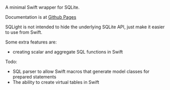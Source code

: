 A minimal Swift wrapper for SQLite.

Documentation is at [Github Pages](https://hello.nickmain.com/SQLight/documentation/sqlight)

SQLight is not intended to hide the underlying SQLite API, just make it easier to
use from Swift.

Some extra features are:

* creating scalar and aggregate SQL functions in Swift

Todo:

* SQL parser to allow Swift macros that generate model classes for prepared statements
* The ability to create virtual tables in Swift
